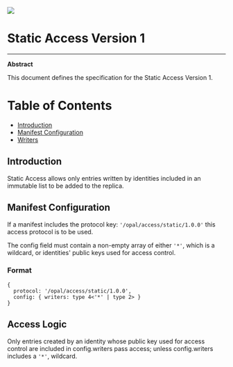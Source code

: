 ![](https://img.shields.io/badge/status-wip-orange.svg?style=flat-square)

# Static Access Version 1

-----

**Abstract**

This document defines the specification for the Static Access Version 1.

# Table of Contents

- [Introduction](#introduction)
- [Manifest Configuration](#manifest-configuration)
- [Writers](#writers)

## Introduction

Static Access allows only entries written by identities included in an immutable list to be added to the replica.

## Manifest Configuration

If a manifest includes the protocol key: `'/opal/access/static/1.0.0'` this access protocol is to be used. 

The config field must contain a non-empty array of either `'*'`, which is a wildcard, or identities' public keys used for access control.

### Format

```
{
  protocol: '/opal/access/static/1.0.0',
  config: { writers: type 4<'*' | type 2> }
}
```

## Access Logic

Only entries created by an identity whose public key used for access control are included in config.writers pass access; unless config.writers includes a `'*'`, wildcard.

